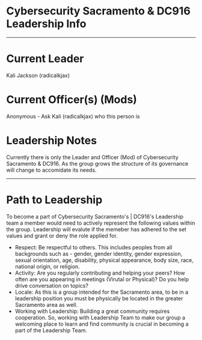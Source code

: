 # Cybersecurity Sacramento & DC916 Leadership Info
---

# Current Leader
Kali Jackson (radicalkjax)

# Current Officer(s) (Mods)
Anonymous - Ask Kali (radicalkjax) who this person is

# Leadership Notes
Currently there is only the Leader and Officer (Mod) of Cybersecurity Sacramento & DC916. As the group grows the structure of its governance will change to accomidate its needs.

---

# Path to Leadership
To become a part of Cybersecurity Sacramento's | DC916's Leadership team a member would need to actively represent the following values within the group. Leadership will evalute if the memeber has adhered to the set values and grant or deny the role applied for.

* Respect: Be respectful to others. This includes peoples from all backgrounds such as - gender, gender identity, gender expression, sexual orientation, age, disability, physical appearance, body size, race, national origin, or religion.
* Activity: Are you regularly contributing and helping your peers? How often are you appearing in meetings (Virutal or Physical)? Do you help drive conversation on topics?
* Locale: As this is a group intended for the Sacramento area, to be in a leadership position you must be physically be located in the greater Sacramento area as well.
* Working with Leadership: Building a great community requires cooperation. So, working with Leadership Team to make our group a welcoming place to learn and find community is crucial in becoming a part of the Leadership Team.
